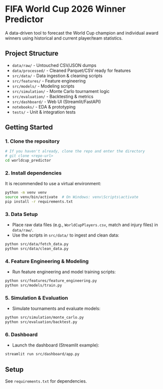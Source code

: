 # FIFA World Cup 2026 Winner Predictor

A data-driven tool to forecast the World Cup champion and individual award winners using historical and current player/team statistics.

## Project Structure

- `data/raw/` - Untouched CSV/JSON dumps
- `data/processed/` - Cleaned Parquet/CSV ready for features
- `src/data/` - Data ingestion & cleaning scripts
- `src/features/` - Feature engineering
- `src/models/` - Modeling scripts
- `src/simulation/` - Monte Carlo tournament logic
- `src/evaluation/` - Backtesting & metrics
- `src/dashboard/` - Web UI (Streamlit/FastAPI)
- `notebooks/` - EDA & prototyping
- `tests/` - Unit & integration tests

## Getting Started

### 1. Clone the repository

```bash
# If you haven't already, clone the repo and enter the directory
# git clone <repo-url>
cd worldcup_predictor
```

### 2. Install dependencies

It is recommended to use a virtual environment:

```bash
python -m venv venv
source venv/bin/activate  # On Windows: venv\Scripts\activate
pip install -r requirements.txt
```

### 3. Data Setup

- Place raw data files (e.g., `WorldCupPlayers.csv`, match and injury files) in `data/raw/`.
- Use the scripts in `src/data/` to ingest and clean data:

```bash
python src/data/fetch_data.py
python src/data/clean_data.py
```

### 4. Feature Engineering & Modeling

- Run feature engineering and model training scripts:

```bash
python src/features/feature_engineering.py
python src/models/train.py
```

### 5. Simulation & Evaluation

- Simulate tournaments and evaluate models:

```bash
python src/simulation/monte_carlo.py
python src/evaluation/backtest.py
```

### 6. Dashboard

- Launch the dashboard (Streamlit example):

```bash
streamlit run src/dashboard/app.py
```

## Setup

See `requirements.txt` for dependencies.
